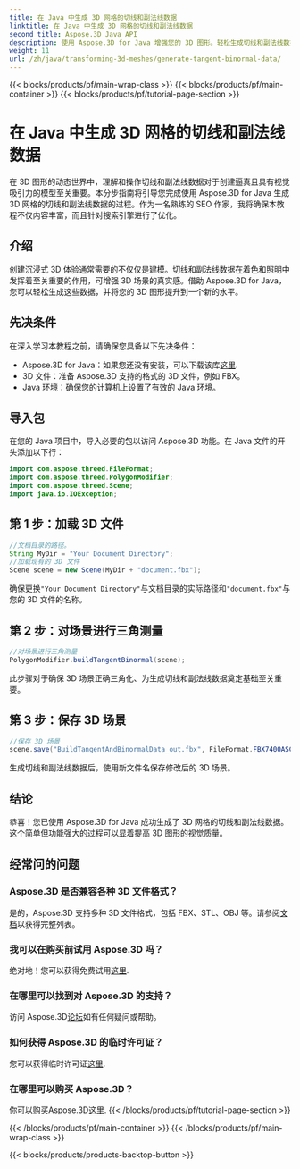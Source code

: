 ```yaml
---
title: 在 Java 中生成 3D 网格的切线和副法线数据
linktitle: 在 Java 中生成 3D 网格的切线和副法线数据
second_title: Aspose.3D Java API
description: 使用 Aspose.3D for Java 增强您的 3D 图形。轻松生成切线和副法线数据。立即免费试用！
weight: 11
url: /zh/java/transforming-3d-meshes/generate-tangent-binormal-data/
---
```


{{< blocks/products/pf/main-wrap-class >}}
{{< blocks/products/pf/main-container >}}
{{< blocks/products/pf/tutorial-page-section >}}

# 在 Java 中生成 3D 网格的切线和副法线数据

在 3D 图形的动态世界中，理解和操作切线和副法线数据对于创建逼真且具有视觉吸引力的模型至关重要。本分步指南将引导您完成使用 Aspose.3D for Java 生成 3D 网格的切线和副法线数据的过程。作为一名熟练的 SEO 作家，我将确保本教程不仅内容丰富，而且针对搜索引擎进行了优化。
## 介绍
创建沉浸式 3D 体验通常需要的不仅仅是建模。切线和副法线数据在着色和照明中发挥着至关重要的作用，可增强 3D 场景的真实感。借助 Aspose.3D for Java，您可以轻松生成这些数据，并将您的 3D 图形提升到一个新的水平。
## 先决条件
在深入学习本教程之前，请确保您具备以下先决条件：
-  Aspose.3D for Java：如果您还没有安装，可以下载该库[这里](https://releases.aspose.com/3d/java/).
- 3D 文件：准备 Aspose.3D 支持的格式的 3D 文件，例如 FBX。
- Java 环境：确保您的计算机上设置了有效的 Java 环境。
## 导入包
在您的 Java 项目中，导入必要的包以访问 Aspose.3D 功能。在 Java 文件的开头添加以下行：
```java
import com.aspose.threed.FileFormat;
import com.aspose.threed.PolygonModifier;
import com.aspose.threed.Scene;
import java.io.IOException;
```
## 第 1 步：加载 3D 文件
```java
//文档目录的路径。
String MyDir = "Your Document Directory";
//加载现有的 3D 文件
Scene scene = new Scene(MyDir + "document.fbx");
```
确保更换`"Your Document Directory"`与文档目录的实际路径和`"document.fbx"`与您的 3D 文件的名称。
## 第 2 步：对场景进行三角测量
```java
//对场景进行三角测量
PolygonModifier.buildTangentBinormal(scene);
```
此步骤对于确保 3D 场景正确三角化、为生成切线和副法线数据奠定基础至关重要。
## 第 3 步：保存 3D 场景
```java
//保存 3D 场景
scene.save("BuildTangentAndBinormalData_out.fbx", FileFormat.FBX7400ASCII);
```
生成切线和副法线数据后，使用新文件名保存修改后的 3D 场景。
## 结论
恭喜！您已使用 Aspose.3D for Java 成功生成了 3D 网格的切线和副法线数据。这个简单但功能强大的过程可以显着提高 3D 图形的视觉质量。
## 经常问的问题
### Aspose.3D 是否兼容各种 3D 文件格式？
是的，Aspose.3D 支持多种 3D 文件格式，包括 FBX、STL、OBJ 等。请参阅[文档](https://reference.aspose.com/3d/java/)以获得完整列表。
### 我可以在购买前试用 Aspose.3D 吗？
绝对地！您可以获得免费试用[这里](https://releases.aspose.com/).
### 在哪里可以找到对 Aspose.3D 的支持？
访问 Aspose.3D[论坛](https://forum.aspose.com/c/3d/18)如有任何疑问或帮助。
### 如何获得 Aspose.3D 的临时许可证？
您可以获得临时许可证[这里](https://purchase.aspose.com/temporary-license/).
### 在哪里可以购买 Aspose.3D？
你可以购买Aspose.3D[这里](https://purchase.aspose.com/buy).
{{< /blocks/products/pf/tutorial-page-section >}}

{{< /blocks/products/pf/main-container >}}
{{< /blocks/products/pf/main-wrap-class >}}

{{< blocks/products/products-backtop-button >}}
